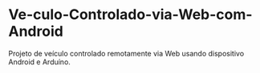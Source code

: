 # Ve-culo-Controlado-via-Web-com-Android
Projeto de veículo controlado remotamente via Web usando  dispositivo Android e Arduíno.  
